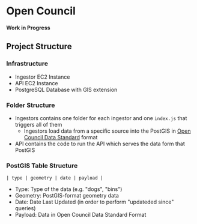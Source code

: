 # Open Council

**Work in Progress**

## Project Structure

### Infrastructure

- Ingestor EC2 Instance
- API EC2 Instance
- PostgreSQL Database with GIS extension

### Folder Structure

- Ingestors contains one folder for each ingestor and one `index.js` that triggers all of them
  - Ingestors load data from a specific source into the PostGIS in [Open Council Data Standard](http://standards.opencouncildata.org/) format
- API contains the code to run the API which serves the data form that PostGIS

### PostGIS Table Structure

`| type | geometry | date | payload |`

- Type: Type of the data (e.g. "dogs", "bins")
- Geometry: PostGIS-format geometry data
- Date: Date Last Updated (in order to perform "updateded since" queries)
- Payload: Data in Open Council Data Standard Format
